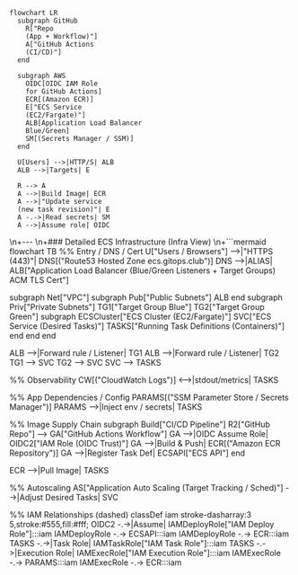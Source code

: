 ```mermaid
flowchart LR
  subgraph GitHub
    R["Repo
    (App + Workflow)"]
    A["GitHub Actions
    (CI/CD)"]
  end

  subgraph AWS
    OIDC[OIDC IAM Role
    for GitHub Actions]
    ECR[(Amazon ECR)]
    E["ECS Service
    (EC2/Fargate)"]
    ALB[Application Load Balancer
    Blue/Green]
    SM[(Secrets Manager / SSM)]
  end

  U[Users] -->|HTTP/S| ALB
  ALB -->|Targets| E

  R --> A
  A -->|Build Image| ECR
  A -->|"Update service
  (new task revision)"| E
  A -.->|Read secrets| SM
  A -->|Assume role| OIDC
```
\n+---
\n+### Detailed ECS Infrastructure (Infra View)
\n+```mermaid
flowchart TB
  %% Entry / DNS / Cert
  U["Users / Browsers"] -->|"HTTPS (443)"| DNS[("Route53 Hosted Zone
  ecs.gitops.club")] 
  DNS -->|ALIAS| ALB["Application Load Balancer
  (Blue/Green Listeners + Target Groups)
  ACM TLS Cert"]

  subgraph Net["VPC"]
    subgraph Pub["Public Subnets"]
      ALB
    end
    subgraph Priv["Private Subnets"]
      TG1["Target Group Blue"]
      TG2["Target Group Green"]
      subgraph ECSCluster["ECS Cluster (EC2/Fargate)"]
        SVC["ECS Service (Desired Tasks)"]
        TASKS["Running Task Definitions
        (Containers)"]
      end
    end
  end

  ALB -->|Forward rule / Listener| TG1
  ALB -->|Forward rule / Listener| TG2
  TG1 --> SVC
  TG2 --> SVC
  SVC --> TASKS

  %% Observability
  CW[("CloudWatch Logs")] <-->|stdout/metrics| TASKS

  %% App Dependencies / Config
  PARAMS[("SSM Parameter Store /
  Secrets Manager")]
  PARAMS -->|Inject env / secrets| TASKS

  %% Image Supply Chain
  subgraph Build["CI/CD Pipeline"]
    R2["GitHub Repo"] --> GA["GitHub Actions Workflow"]
    GA -->|OIDC Assume Role| OIDC2["IAM Role (OIDC Trust)"]
    GA -->|Build & Push| ECR[("Amazon ECR Repository")]
    GA -->|Register Task Def| ECSAPI["ECS API"]
  end

  ECR -->|Pull Image| TASKS

  %% Autoscaling
  AS["Application Auto Scaling
  (Target Tracking / Sched)"] -->|Adjust Desired Tasks| SVC

  %% IAM Relationships (dashed)
  classDef iam stroke-dasharray:3 5,stroke:#555,fill:#fff;
  OIDC2 -.->|Assume| IAMDeployRole["IAM Deploy Role"]:::iam
  IAMDeployRole -.-> ECSAPI:::iam
  IAMDeployRole -.-> ECR:::iam
  TASKS -.->|Task Role| IAMTaskRole["IAM Task Role"]:::iam
  TASKS -.->|Execution Role| IAMExecRole["IAM Execution Role"]:::iam
  IAMExecRole -.-> PARAMS:::iam
  IAMExecRole -.-> ECR:::iam

```
